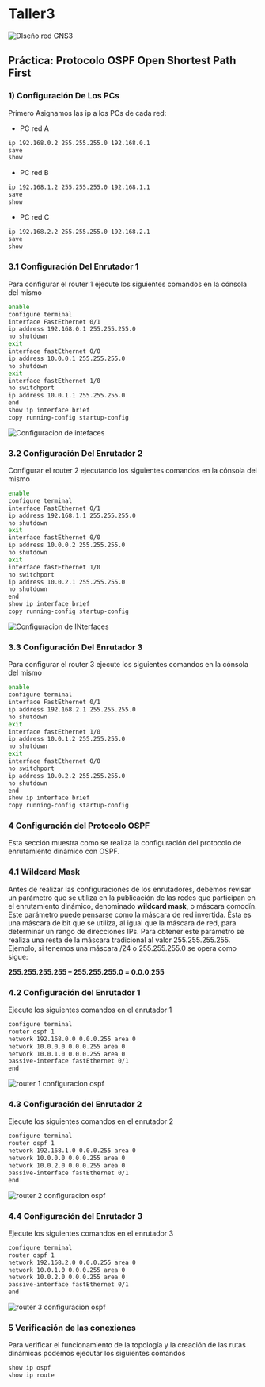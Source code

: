 # Taller3

![DIseño red GNS3](vx_images/570650926595910.png)

<h2>Práctica: Protocolo OSPF Open Shortest Path First</h2>

<h3>1) Configuración De Los PCs</h3>

Primero Asignamos las ip a los PCs de cada red:

* PC red A

```bash
ip 192.168.0.2 255.255.255.0 192.168.0.1
save 
show
```
* PC red B

```bash
ip 192.168.1.2 255.255.255.0 192.168.1.1
save 
show
```
* PC red C

```bash
ip 192.168.2.2 255.255.255.0 192.168.2.1
save 
show
```

<h3>3.1 Configuración Del Enrutador 1</h3>

Para configurar el router 1 ejecute los siguientes comandos en la cónsola del mismo

```bash
enable
configure terminal
interface FastEthernet 0/1
ip address 192.168.0.1 255.255.255.0
no shutdown
exit
interface fastEthernet 0/0
ip address 10.0.0.1 255.255.255.0
no shutdown
exit
interface fastEthernet 1/0
no switchport
ip address 10.0.1.1 255.255.255.0
end
show ip interface brief
copy running-config startup-config
```
![Configuracion de intefaces](vx_images/261693818288498.png)

<h3>3.2 Configuración Del Enrutador 2</h3>

Configurar el router 2 ejecutando los siguientes comandos en la cónsola del mismo

```bash
enable
configure terminal
interface FastEthernet 0/1
ip address 192.168.1.1 255.255.255.0
no shutdown
exit
interface fastEthernet 0/0
ip address 10.0.0.2 255.255.255.0
no shutdown
exit
interface fastEthernet 1/0
no switchport
ip address 10.0.2.1 255.255.255.0
no shutdown
end
show ip interface brief
copy running-config startup-config
```

![Configuracion de INterfaces](vx_images/526274400846021.png)

<h3>3.3 Configuración Del Enrutador 3</h3>

Para configurar el router 3 ejecute los siguientes comandos en la cónsola del mismo

```bash
enable
configure terminal
interface FastEthernet 0/1
ip address 192.168.2.1 255.255.255.0
no shutdown
exit
interface fastEthernet 1/0
ip address 10.0.1.2 255.255.255.0
no shutdown
exit
interface fastEthernet 0/0
no switchport
ip address 10.0.2.2 255.255.255.0
no shutdown
end
show ip interface brief
copy running-config startup-config
```


<h3>4 Configuración del Protocolo OSPF</h3>

Esta sección muestra como se realiza la configuración del protocolo de enrutamiento dinámico con OSPF.

<h3>4.1 Wildcard Mask</h3>


Antes de realizar las configuraciones de los enrutadores, debemos revisar un parámetro que se utiliza en la publicación de las redes que participan en el enrutamiento dinámico, denominado <strong>wildcard mask</strong>, o máscara comodín. Este parámetro puede pensarse como la máscara de red invertida. Ésta es una máscara de bit que se utiliza, al igual que la máscara de red, para determinar un rango de direcciones IPs. Para obtener este parámetro se realiza una resta de la máscara tradicional al valor 255.255.255.255. Ejemplo, si tenemos una máscara /24 o 255.255.255.0 se opera como sigue:

<strong>255.255.255.255 – 255.255.255.0 = 0.0.0.255</strong>

<h3>4.2 Configuración del Enrutador 1</h3>

Ejecute los siguientes comandos en el enrutador 1

```bash
configure terminal
router ospf 1
network 192.168.0.0 0.0.0.255 area 0
network 10.0.0.0 0.0.0.255 area 0
network 10.0.1.0 0.0.0.255 area 0
passive-interface fastEthernet 0/1
end
```
![router 1 configuracion ospf](vx_images/539036709635113.png)


<h3>4.3 Configuración del Enrutador 2</h3>

Ejecute los siguientes comandos en el enrutador 2

```bash
configure terminal
router ospf 1
network 192.168.1.0 0.0.0.255 area 0
network 10.0.0.0 0.0.0.255 area 0
network 10.0.2.0 0.0.0.255 area 0
passive-interface fastEthernet 0/1
end
```
![router 2 configuracion ospf](vx_images/572187732960864.png)


<h3>4.4 Configuración del Enrutador 3</h3>

Ejecute los siguientes comandos en el enrutador 3


```bash
configure terminal
router ospf 1
network 192.168.2.0 0.0.0.255 area 0
network 10.0.1.0 0.0.0.255 area 0
network 10.0.2.0 0.0.0.255 area 0
passive-interface fastEthernet 0/1
end
```

![router 3 configuracion ospf](vx_images/465382197909268.png)


<h3>5 Verificación de las conexiones</h3>
Para verificar el funcionamiento de la topología y la creación de las rutas dinámicas podemos ejecutar los siguientes comandos


```bash
show ip ospf
show ip route
```

